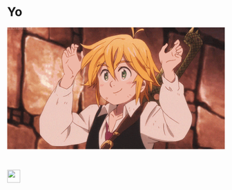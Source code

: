 
# Yo

<div align="center">
<img hight="300" width="700" alt="GIF" align="center" src="https://github.com/adrsh-23/adrsh-23/blob/master/assets/sds.gif">
</div>

<br>
<br>


<a href="https://stackoverflow.com/users/13587987/adrsh23" target="_blank"><img src="https://avatars.githubusercontent.com/u/1393171?s=200&v=4" height="30" width="30" ></a>

